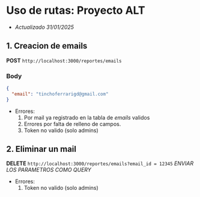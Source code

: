 # Uso de rutas: Proyecto ALT

- _Actualizado 31/01/2025_

## 1. Creacion de emails

**POST** `http://localhost:3000/reportes/emails`

### Body

```json
{
  "email": "tinchoferrarigd@gmail.com"
}
```

- Errores:
  1. Por mail ya registrado en la tabla de _emails_ validos
  2. Errores por falta de relleno de campos.
  3. Token no valido (solo admins)

## 2. Eliminar un mail

**DELETE** `http://localhost:3000/reportes/emails?email_id = 12345`
_ENVIAR LOS PARAMETROS COMO QUERY_

- Errores:
  1. Token no valido (solo admins)
